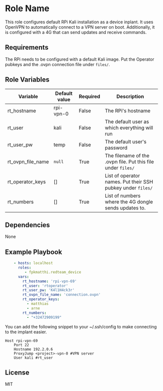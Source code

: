 Role Name
=========

This role configures default RPi Kali installation as a device inplant.
It uses OpenVPN to automatically connect to a VPN server on boot.
Additionally, it is configured with a 4G that can send updates and receive commands.

Requirements
------------

The RPi needs to be configured with a default Kali image.
Put the Operator pubkeys and the .ovpn connection file under `files/`.


Role Variables
--------------

| Variable          | Default value | Required | Description                                                  |
| ---               | ---           | ---      | ---                                                          |
| rt_hostname       | rpi-vpn-0     | False    | The RPi's hostname                                           |
| rt_user           | kali          | False    | The default user as which everything will run                |
| rt_user_pw        | temp          | False    | The default user's password                                  |
| rt_ovpn_file_name | `null`        | True     | The filename of the .ovpn file. Put this file under `files/` |
| rt_operator_keys  | []            | True     | List of operator names. Put their SSH pubkey under `files/`  |
| rt_numbers        | []            | True     | List of numbers where the 4G dongle sends updates to.        |


Dependencies
------------

None

Example Playbook
----------------

```Yaml
    - hosts: localhost
      roles:
         - fpkmatthi.redteam_device
      vars:
        rt_hostname: 'rpi-vpn-69'
        rt_user: 'rtoperator'
        rt_user_pw: 'K4l1H4ck3r'
        rt_ovpn_file_name: 'connection.ovpn'
        rt_operator_keys:
          - matthias
          - arne
        rt_numbers:
          - "+32472909199"
```

You can add the following snippet to your ~/.ssh/config to make connecting to the implant easier.

```
Host rpi-vpn-69
    Port 22
    Hostname 192.2.0.6
    ProxyJump <project>-vpn-0 #VPN server
    User kali #rt_user
```


License
-------

MIT

